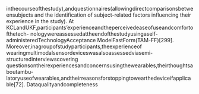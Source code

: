 inthecourseofthestudy),andquestionnaires(allowingdirectcomparisonsbetweensubjects
and the identification of subject-related factors influencing their experience in the study). At
KCLandUKF,participants’experienceandtheperceivedeaseofuseandcomfortofthetech-
nologywereassessedattheendofthestudyusingaself-administeredTechnologyAcceptance
ModelFastForm(TAM-FF)[299]. Moreover,inagroupofstudyparticipants,theexperienceof
wearingmultimodalsensordeviceswasalsoassessedviasemi-structuredinterviewscovering
questionsontheirexperiencesandconcernsusingthewearables,theirthoughtsaboutambu-
latoryuseofwearables,andtheirreasonsforstoppingtowearthedeviceifapplicable[72].
Dataqualityandcompleteness